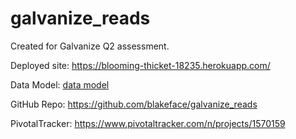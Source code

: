 # galvanize_reads
Created for Galvanize Q2 assessment.

Deployed site:
https://blooming-thicket-18235.herokuapp.com/

Data Model:
[data model](./data_model.jpg)

GitHub Repo:
https://github.com/blakeface/galvanize_reads

PivotalTracker:
https://www.pivotaltracker.com/n/projects/1570159
